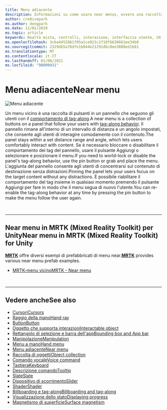 ```yaml
---
title: Menu adiacente
description: Informazioni su come usare near menus, ovvero una raccolta di pulsanti in un pannello che seguono il comportamento di tag-along in un ambiente di realtà mista.
author: cre8ivepark
ms.author: dongpark
ms.date: 11/01/2019
ms.topic: article
keywords: Realtà mista, controlli, interazione, interfaccia utente, UX, menu, cuffie per realtà mista, cuffie di realtà mista di Windows, headset di realtà virtuale, HoloLens, MRTK, Toolkit realtà mista
ms.openlocfilehash: 3cba4452861f05a1ce921c1f18f6636661ee34b0
ms.sourcegitcommit: 2329db5a76dfe1b844e21291dbc8ee3888ed1b81
ms.translationtype: MT
ms.contentlocale: it-IT
ms.lasthandoff: 01/08/2021
ms.locfileid: "98009931"
---
```

# <a name="near-menu"></a><span data-ttu-id="fdc67-104">Menu adiacente</span><span class="sxs-lookup"><span data-stu-id="fdc67-104">Near menu</span></span>

![Menu adiacente](images/UX_Hero_NearMenu.jpg)

<span data-ttu-id="fdc67-106">Un menu vicino è una raccolta di pulsanti in un pannello che seguono gli utenti con il [comportamento di tag-along](billboarding-and-tag-along.md#what-is-a-tag-along).</span><span class="sxs-lookup"><span data-stu-id="fdc67-106">A near menu is a collection of buttons on a panel that follow your users with [tag-along behavior](billboarding-and-tag-along.md#what-is-a-tag-along).</span></span> <span data-ttu-id="fdc67-107">Il pannello rimane all'interno di un intervallo di distanza e un angolo impostati, che consente agli utenti di interagire comodamente con il contenuto.</span><span class="sxs-lookup"><span data-stu-id="fdc67-107">The panel stays within a set distance range and angle, which lets users comfortably interact with content.</span></span> <span data-ttu-id="fdc67-108">Se è necessario bloccare o disabilitare il comportamento dei tag del pannello, usare il pulsante Aggiungi o selezionare e posizionare il menu.</span><span class="sxs-lookup"><span data-stu-id="fdc67-108">If you need to world-lock or disable the panel's tag-along behavior, use the pin button or grab and place the menu.</span></span> <span data-ttu-id="fdc67-109">L'aggiunta del pannello consente agli utenti di concentrarsi sul contenuto di destinazione senza distrazioni.</span><span class="sxs-lookup"><span data-stu-id="fdc67-109">Pinning the panel lets your users focus on the target content without any distractions.</span></span> <span data-ttu-id="fdc67-110">È possibile riabilitare il comportamento del tag insieme in qualsiasi momento premendo il pulsante Aggiungi per fare in modo che il menu segua di nuovo l'utente.</span><span class="sxs-lookup"><span data-stu-id="fdc67-110">You can re-enable the tag-along behavior at any time by pressing the pin button to make the menu follow the user again.</span></span>

<br>

---

## <a name="near-menu-in-mrtk-mixed-reality-toolkit-for-unity"></a><span data-ttu-id="fdc67-111">Near menu in MRTK (Mixed Reality Toolkit) per Unity</span><span class="sxs-lookup"><span data-stu-id="fdc67-111">Near menu in MRTK (Mixed Reality Toolkit) for Unity</span></span>
<span data-ttu-id="fdc67-112">**[MRTK](https://github.com/Microsoft/MixedRealityToolkit-Unity)** offre diversi esempi di prefabbricati di menu near.</span><span class="sxs-lookup"><span data-stu-id="fdc67-112">**[MRTK](https://github.com/Microsoft/MixedRealityToolkit-Unity)** provides various near menu prefab examples.</span></span>

* [<span data-ttu-id="fdc67-113">MRTK-menu vicino</span><span class="sxs-lookup"><span data-stu-id="fdc67-113">MRTK - Near menu</span></span>](https://microsoft.github.io/MixedRealityToolkit-Unity/Documentation/README_NearMenu.html)

<br>

---

## <a name="see-also"></a><span data-ttu-id="fdc67-114">Vedere anche</span><span class="sxs-lookup"><span data-stu-id="fdc67-114">See also</span></span>

* [<span data-ttu-id="fdc67-115">Cursori</span><span class="sxs-lookup"><span data-stu-id="fdc67-115">Cursors</span></span>](cursors.md)
* [<span data-ttu-id="fdc67-116">Raggio della mano</span><span class="sxs-lookup"><span data-stu-id="fdc67-116">Hand ray</span></span>](point-and-commit.md)
* [<span data-ttu-id="fdc67-117">Button</span><span class="sxs-lookup"><span data-stu-id="fdc67-117">Button</span></span>](button.md)
* [<span data-ttu-id="fdc67-118">Oggetto che supporta interazioni</span><span class="sxs-lookup"><span data-stu-id="fdc67-118">Interactable object</span></span>](interactable-object.md)
* [<span data-ttu-id="fdc67-119">Rettangolo di selezione e barra dell'app</span><span class="sxs-lookup"><span data-stu-id="fdc67-119">Bounding box and App bar</span></span>](app-bar-and-bounding-box.md)
* [<span data-ttu-id="fdc67-120">Manipolazione</span><span class="sxs-lookup"><span data-stu-id="fdc67-120">Manipulation</span></span>](direct-manipulation.md)
* [<span data-ttu-id="fdc67-121">Menu a mano</span><span class="sxs-lookup"><span data-stu-id="fdc67-121">Hand menu</span></span>](hand-menu.md)
* [<span data-ttu-id="fdc67-122">Menu adiacente</span><span class="sxs-lookup"><span data-stu-id="fdc67-122">Near menu</span></span>](near-menu.md)
* [<span data-ttu-id="fdc67-123">Raccolta di oggetti</span><span class="sxs-lookup"><span data-stu-id="fdc67-123">Object collection</span></span>](object-collection.md)
* [<span data-ttu-id="fdc67-124">Comando vocale</span><span class="sxs-lookup"><span data-stu-id="fdc67-124">Voice command</span></span>](voice-input.md)
* [<span data-ttu-id="fdc67-125">Tastiera</span><span class="sxs-lookup"><span data-stu-id="fdc67-125">Keyboard</span></span>](keyboard.md)
* [<span data-ttu-id="fdc67-126">Descrizione comando</span><span class="sxs-lookup"><span data-stu-id="fdc67-126">Tooltip</span></span>](tooltip.md)
* [<span data-ttu-id="fdc67-127">Slate</span><span class="sxs-lookup"><span data-stu-id="fdc67-127">Slate</span></span>](slate.md)
* [<span data-ttu-id="fdc67-128">Dispositivo di scorrimento</span><span class="sxs-lookup"><span data-stu-id="fdc67-128">Slider</span></span>](slider.md)
* [<span data-ttu-id="fdc67-129">Shader</span><span class="sxs-lookup"><span data-stu-id="fdc67-129">Shader</span></span>](shader.md)
* [<span data-ttu-id="fdc67-130">Billboarding e tag-along</span><span class="sxs-lookup"><span data-stu-id="fdc67-130">Billboarding and tag-along</span></span>](billboarding-and-tag-along.md)
* [<span data-ttu-id="fdc67-131">Visualizzazione dello stato</span><span class="sxs-lookup"><span data-stu-id="fdc67-131">Displaying progress</span></span>](progress.md)
* [<span data-ttu-id="fdc67-132">Magnetismo di superficie</span><span class="sxs-lookup"><span data-stu-id="fdc67-132">Surface magnetism</span></span>](surface-magnetism.md)
